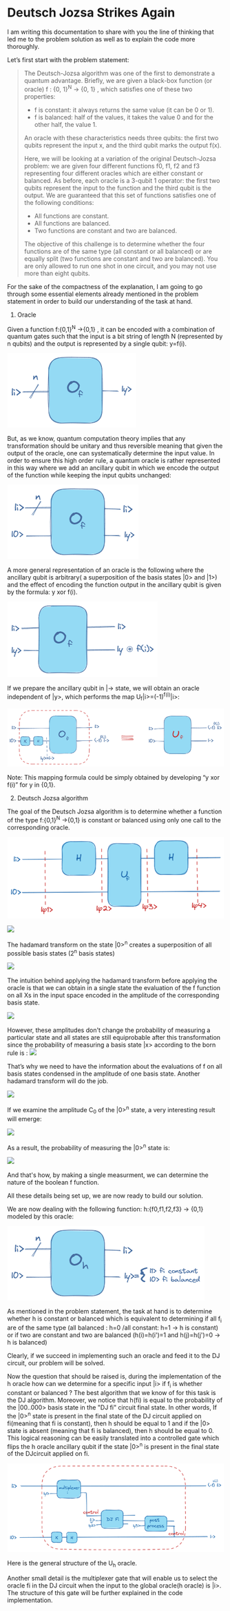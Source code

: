 # Deutsch Jozsa Strikes Again

I am writing this documentation to share with you the line of thinking that led me to the problem solution as well as to explain the code more thoroughly.

Let’s first start with the problem statement:
> The Deutsch-Jozsa algorithm was one of the first to demonstrate a quantum advantage. 
> Briefly, we are given a black-box function (or oracle) f : {0, 1}<sup>N</sup> → {0, 1} , which satisfies one of these two properties: 
> - f is constant: it always returns the same value (it can be 0 or 1). 
> - f is balanced: half of the values, it takes the value 0 and for the other half, the value 1. 
> 
> An oracle with these characteristics needs three qubits: the first two qubits represent the input x, and the third qubit marks the output f(x). 
> 
> Here, we will be looking at a variation of the original Deutsch-Jozsa problem: we are given four different functions f0, f1, f2 and f3 representing four different oracles which are either constant or balanced. As before, each oracle is a 3-qubit 1 operator: the first two qubits represent the input to the function and the third qubit is the output. We are guaranteed that this set of functions satisfies one of the following conditions: 
> - All functions are constant. 
> - All functions are balanced. 
> - Two functions are constant and two are balanced. 
> 
> The objective of this challenge is to determine whether the four functions are of the same type (all constant or all balanced) or are equally split (two functions are constant and two are balanced). You are only allowed to run one shot in one circuit, and you may not use more than eight qubits.

For the sake of the compactness of the explanation, I am going to go through some essential elements already mentioned in the problem statement in order to build our understanding of the task at hand.

1. Oracle

Given a function f:{0,1}<sup>N</sup> →{0,1} , it can be encoded with a combination of quantum gates such that the input is a bit string of length N (represented by n qubits) and the output is represented by a single qubit: y=f(i).


![of1](./Images/of1.png)

But, as we know, quantum computation theory implies that any transformation should be unitary and thus reversible meaning that given the output of the oracle, one can systematically determine the input value.
In order to ensure this high order rule, a quantum oracle is rather represented in this way where we add an ancillary qubit in which we encode the output of the function while keeping the input qubits unchanged:

![of2](./Images/of2.png)

A more general representation of an oracle is the following where the ancillary qubit is arbitrary( a superposition of the basis states |0> and |1>) and the effect of encoding the function output in the ancillary qubit is given by the formula: y xor f(i).

![xor](./Images/xor.png)

If we prepare the ancillary qubit in |-> state, we will obtain an oracle independent of |y>, which performs the map U<sub>f</sub>|i>=(-1)<sup>f(i)</sup>|i>:

![phase](./Images/phase_oracle.png)

Note: This mapping formula could be simply obtained by developing “y xor f(i)” for y in {0,1}.

2. Deutsch Jozsa algorithm

The goal of the Deutsch Jozsa algorithm is to determine whether a function of the type  f:{0,1}<sup>N</sup> →{0,1} is constant or balanced using only one call to the corresponding oracle.

![dj](./Images/DJ_.png)

<img src="https://render.githubusercontent.com/render/math?math={|\phi1>=|0>^{n}|y> }">

The hadamard transform on the state |0><sup>n</sup> creates a superposition of all possible basis states (2<sup>n</sup> basis states)

<img src="https://render.githubusercontent.com/render/math?math={|\phi2>=H^{n}|\phi1>=\frac{1}{\sqrt{2^{n}}}\displaystyle\sum_{x \in \{0,1\}^{n}} |x>|y> }">

The intuition behind applying the hadamard transform before applying the oracle is that we can obtain in a single state the evaluation of the f function on all Xs in the input space encoded in the amplitude of the corresponding basis state.

<img src="https://render.githubusercontent.com/render/math?math={|\phi3>=U_{f} |\phi2> =\frac{1}{\sqrt{2^{n}}}\displaystyle\sum_{x \in \{0,1\}^{n}} U_{f}|x>|y>= \frac{1}{\sqrt{2^{n}}}\displaystyle\sum_{x \in \{0,1\}^{n}} (-1)^{f(x)}|x>|y>}">

However, these amplitudes don't change the probability of measuring a particular state and all states are still equiprobable after this transformation since the probability of measuring a basis state |x> according to the born rule is : 
<img src="https://render.githubusercontent.com/render/math?math={ p(x)= |<x|\phi>|^{2} =|\alpha_{i}|^{2} = \frac{1}{2^{n}} \text{ where  }\alpha_{i}= \left\{\begin{array}{ll} \frac{1}{\sqrt{2^{n}}} \\ \frac{-1}{\sqrt{2^{n}}}\end{array}\right.}">

That’s why we need to have the information about the evaluations of f on all basis states condensed in the amplitude of one basis state. Another hadamard transform will do the job. 

<img src="https://render.githubusercontent.com/render/math?math={|\phi4>=H^{n}|\phi3>=\frac{1}{\sqrt{2^{n}}}\displaystyle\sum_{x \in \{0,1\}^{n}} (-1)^{f(x)}H^{n}|x>|y> = \frac{1}{2^{n}}\displaystyle\sum_{x \in \{0,1\}^{n}} (-1)^{f(x)}\displaystyle\sum_{k \in \{0,1\}^{n}} (-1)^{k.x}|k>|y> = \displaystyle\sum_{k \in \{0,1\}^{n}} (\displaystyle\sum_{x \in \{0,1\}^{n}} \frac{1}{2^{n}}(-1)^{f(x) %2B k.x})|k>|y> = \displaystyle\sum_{k \in \{0,1\}^{n}} C_{k} |k>|y>}">

If we examine the amplitude C<sub>0</sub> of the |0><sup>n</sup> state, a very interesting result will emerge:

<img src="https://render.githubusercontent.com/render/math?math={C_{0}=\frac{1}{2^{n}}\displaystyle\sum_{x \in \{0,1\}^{n}} (-1)^{f(x)}= \left\{\begin{array}{ll}1 \text{ if} f=0 \Rightarrow |\phi4>=|0>^{n}|y> \text{(because the state is normalized)}  \\ -1 \text{ if} f=1 \Rightarrow |\phi4>=-|0>^{n}|y>\\0 \text{ if} f balanced \Rightarrow |\phi4>=\displaystyle\sum_{\mathclap{k \in \{0,1\}^{n}, k \ne 0^{n}}} C_{k} |k>|y> \end{array}\right.   }">

As a result, the probability of measuring the |0><sup>n</sup> state is:

<img src="https://render.githubusercontent.com/render/math?math={ p(00..0)= |<0|\phi4>|^{2} =|C_{0}|^{2} =  \left\{\begin{array}{ll} 1 \text{ if f is constant} \\ 0 \text{ if f is balanced}\end{array}\right.}">

And that's how, by making a single measurment, we can determine the nature of the boolean f function.

All these details being set up, we are now ready to build our solution.

We are now dealing with the following function: h:{f0,f1,f2,f3} → {0,1} modeled by this oracle:

![oh](./Images/oh.png)

As mentioned in the problem statement, the task at hand is to determine whether h is constant or balanced which is equivalent to determining if all f<sub>i</sub>  are of the same type (all balanced : h=0 /all constant: h=1 → h is constant) or if two are constant and two are balanced (h(i)=h(i')=1 and h(j)=h(j')=0 → h is balanced)

Clearly, if we succeed in implementing such an oracle and feed it to the DJ circuit, our problem will be solved. 

Now the question that should be raised is, during the implementation of the h oracle how can we determine for a specific input |i> if f<sub>i</sub> is whether constant or balanced ?
The best algorithm that we know of for this task is the DJ algorithm.
Moreover, we notice that h(fi) is equal to the probability of the |00..000> basis state in the "DJ fi" circuit final state. In other words, If the |0><sup>n</sup> state is present in the final state of the DJ circuit applied on fi(meaning that fi is constant), then h should be equal to 1 and if the |0> state is absent (meaning that fi is balanced), then h should be equal to 0.
This logical reasoning can be easily translated into a controlled gate which flips the h oracle ancillary qubit if the state |0><sup>n</sup> is present in the final state of the DJcircuit applied on fi.


![circuit](./Images/struct_annot.png)

Here is the general structure of the U<sub>h</sub> oracle.

Another small detail is the multiplexer gate that will enable us to select the oracle fi in the DJ circuit when the input to the global oracle(h oracle) is |i>.
The structure of this gate will be further explained in the code implementation.



